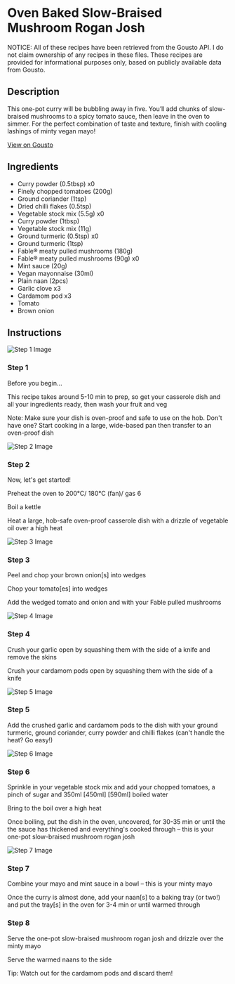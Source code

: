 # Oven Baked Slow-Braised Mushroom Rogan Josh

NOTICE: All of these recipes have been retrieved from the Gousto API. I do not claim ownership of any recipes in these files. These recipes are provided for informational purposes only, based on publicly available data from Gousto.

## Description

This one-pot curry will be bubbling away in five. You’ll add chunks of slow-braised mushrooms to a spicy tomato sauce, then leave in the oven to simmer. For the perfect combination of taste and texture, finish with cooling lashings of minty vegan mayo!

[View on Gousto](https://www.gousto.co.uk/recipes/cookbook/one-pot-slow-braised-mushroom-rogan-josh-with-yoghurt)

## Ingredients

- Curry powder (0.5tbsp) x0
- Finely chopped tomatoes (200g)
- Ground coriander (1tsp)
- Dried chilli flakes (0.5tsp)
- Vegetable stock mix (5.5g) x0
- Curry powder (1tbsp)
- Vegetable stock mix (11g)
- Ground turmeric (0.5tsp) x0
- Ground turmeric (1tsp)
- Fable® meaty pulled mushrooms (180g)
- Fable® meaty pulled mushrooms (90g) x0
- Mint sauce (20g)
- Vegan mayonnaise (30ml)
- Plain naan (2pcs)
- Garlic clove x3
- Cardamom pod x3
- Tomato
- Brown onion

## Instructions

![Step 1 Image](https://production-media.gousto.co.uk/cms/recipe-step-image/Admin10mm-Step-1-1639998445065-x200.jpg)

### Step 1

Before you begin...

This recipe takes around 5-10 min to prep, so get your casserole dish and all your ingredients ready, then wash your fruit and veg

Note: Make sure your dish is oven-proof and safe to use on the hob. Don't have one? Start cooking in a large, wide-based pan then transfer to an oven-proof dish

![Step 2 Image](https://production-media.gousto.co.uk/cms/recipe-step-image/step-2-1639998438516-x200.jpg)

### Step 2

Now, let's get started!

Preheat the oven to 200°C/ 180°C (fan)/ gas 6

Boil a kettle

Heat a large, hob-safe oven-proof casserole dish with a drizzle of vegetable oil over a high heat

![Step 3 Image](https://production-media.gousto.co.uk/cms/recipe-step-image/Step-3-17-1732008235299-x200.jpg)

### Step 3

Peel and chop your brown onion[s] into wedges

Chop your tomato[es] into wedges

Add the wedged tomato and onion and with your Fable pulled mushrooms

![Step 4 Image](https://production-media.gousto.co.uk/cms/recipe-step-image/step-4-1639999023928-x200.jpg)

### Step 4

Crush your garlic open by squashing them with the side of a knife and remove the skins

Crush your cardamom pods open by squashing them with the side of a knife

![Step 5 Image](https://production-media.gousto.co.uk/cms/recipe-step-image/Step-5-17-1732008196809-x200.jpg)

### Step 5

Add the crushed garlic and cardamom pods to the dish with your ground turmeric, ground coriander, curry powder and chilli flakes (can't handle the heat? Go easy!)

![Step 6 Image](https://production-media.gousto.co.uk/cms/recipe-step-image/Step-6-16-1732008263897-x200.jpg)

### Step 6

Sprinkle in your vegetable stock mix and add your chopped tomatoes, a pinch of sugar and 350ml <span class="text-purple">[450ml]</span> <span class="text-danger">[590ml] </span>boiled water

Bring to the boil over a high heat

Once boiling, put the dish in the oven, uncovered, for 30-35 min or until the the sauce has thickened and everything's cooked through – this is your one-pot slow-braised mushroom rogan josh

![Step 7 Image](https://production-media.gousto.co.uk/cms/recipe-step-image/step-7-1639999093275-x200.jpg)

### Step 7

Combine your mayo and mint sauce in a bowl – this is your minty mayo

Once the curry is almost done, add your naan[s] to a baking tray (or two!) and put the tray[s] in the oven for 3-4 min or until warmed through

### Step 8

Serve the one-pot slow-braised mushroom rogan josh and drizzle over the minty mayo

Serve the warmed naans to the side

Tip: Watch out for the cardamom pods and discard them!

